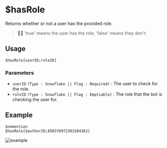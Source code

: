 # $hasRole
Returns whether or not a user has the provided role.
> 🧙‍♂️ 'true' means the user has the role, 'false' means they don't.

## Usage
```
$hasRole[userID;roleID]
```

### Parameters
- `userID` `(Type : Snowflake || Flag : Required)` : The user to check for the role.
- `roleID` `(Type : Snowflake || Flag : Emptiable)` : The role that the bot is checking the user for.

## Example
```
$nomention
$hasRole[$authorID;858376972303204362]
```

![example](https://user-images.githubusercontent.com/69215413/126073798-d4178684-6181-4130-9d9e-12a91010b80c.png)
